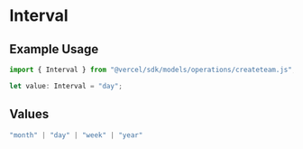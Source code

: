 # Interval

## Example Usage

```typescript
import { Interval } from "@vercel/sdk/models/operations/createteam.js";

let value: Interval = "day";
```

## Values

```typescript
"month" | "day" | "week" | "year"
```